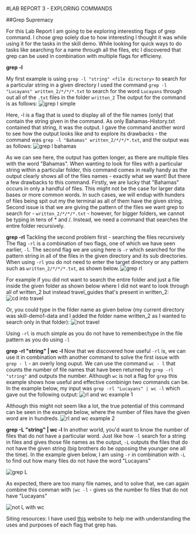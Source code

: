 #LAB REPORT 3 - EXPLORING COMMANDS

##Grep Supremacy

For this Lab Report I am going to be exploring interesting flags of grep command. I chose grep solely due to how interesting I thought it was while using it for the tasks in the skill demo. 
While looking for quick ways to do tasks like searching for a name through all the files, etc I discovered that grep can be used in combination with multiple flags for efficieny. 

**grep -l**

My first example is using `grep -l "string" <file directory>` to search for a particular string in a given directory
I used the command `grep -l "Lucayans" written_2/*/*/*.txt` to search for the word `Lucayans` through out all of the `.txt` files in the folder `written_2` 
The output for the command is as follows:
![grep l simple](https://user-images.githubusercontent.com/122486374/218366643-04c59dc0-d209-4d86-ad8f-733fb575aad5.jpg)

Here, -l is a flag that is used to display all of the file names (only) that contain the string given in the command. As only Bahamas-History.txt contained that string, it was the output.
I  gave the command another word to see how the output looks like and to explore its drawbacks - the command was `grep -l "Bahamas" written_2/*/*/*.txt`, and the output was as follows:
![grep l bahamas](https://user-images.githubusercontent.com/122486374/218366676-af5e3734-98b2-4769-8f91-f58fc8f6997c.jpg)


As we can see here, the output has gotten longer, as there are multiple files with the word "Bahamas". When wanting to look for files with a particular string within a particular folder, this command comes in really handy as the output clearly shows all of the files names - exactly what we want!
But there a few drawbacks to this command. Firstly, we are lucky that "Bahamas" occurs in only a handful of files. This might not be the case for larger data bases or more common words. In such cases, we will endup with hunders of files being spit out my the terminal as all of them have the given string. 
Second issue is that we are giving the pattern of the files we want grep to search for - `written_2/*/*/*.txt` - however, for bigger folders, we cannot be typing in tens of * and /. Instead, we need a command that searches the entire folder recursively.

**grep -rl**
Tackling the second problem first - searching the files recursively
The flag `-rl` is a combination of two flags, one of which we have seen earlier, `-l`. The second flag we are using here is `-r` which searched for the pattern string in all of the files in the given directory and its sub directories.
When using `-rl` you do not need to enter the target directory or any pattern such as `written_2/*/*/*.txt`, as shown below. 
![grep rl](https://user-images.githubusercontent.com/122486374/218366736-7a9b66ba-24b6-41ae-9ce4-da2def29a1b8.jpg)


For example if you did not want to search the entire folder and just a file inside the given folder as shown below where I did not want to look through all of written_2 but instead travel_guides that's present in written_2:
![cd into travel](https://user-images.githubusercontent.com/122486374/218366771-11144ae3-db27-4822-90bb-e5151bb3ef33.jpg)


Or, you could type in the filder name as given below (my current directory was skill-demo1-data and I added the folder name written_2 as I wanted to search only in that folder):
![not travel](https://user-images.githubusercontent.com/122486374/218366792-13f09aa5-a7c4-4854-8c6e-0b510c0d4387.jpg)


Using `-rl` is much simple as you do not have to remember/type in the file pattern as you do using `-l`

**grep -rl "string" | wc -l**
Now that we discovered how useful `-rl` is, we can use it in combination with another command to solve the first issue with `grep - l` - an overly long ouput.
We can use the command `wc - l` that counts the number of file names that have been returned by `grep -rl "string"` and outputs the number.
Although `wc` is not a flag for `grep` this example shows how useful and effective combinign two commands can be. 
In the example below, my input was `grep -rl "Lucayans" | wc -l` which gave out the following output:
![rl and wc example 1](https://user-images.githubusercontent.com/122486374/218366852-c7c25f93-496c-4eef-a3ba-2d944998406d.jpg)


Although this might not seem like a lot, the true potential of this command can be seen in the example below, where the number of files have the given word are in hundreds.
![rl and wc example 2](https://user-images.githubusercontent.com/122486374/218366872-0a371a10-e598-455c-b2c9-733756db723d.jpg)


**grep -L "string" | wc -l**
In another world, you'd want to know the number of files that do not have a particular word. 
Just like how `-l` search for a string in files and gives those file names as the output, `-L` outputs the files that do not have the given string (big brothers do be opposing the younger one all the time). 
In the example given below, I am using `-r` in combination with `-L` to find out how many files do not have the word "Lucayans"


![grep L](https://user-images.githubusercontent.com/122486374/218366913-e915c5f3-df69-4741-b385-0613d1cca048.jpg)


As expected, there are too many file names, and to solve that, we can again combine this comman with `|wc -l` - gives us the number fo files that do not have "Lucayans"


![not L with wc](https://user-images.githubusercontent.com/122486374/218366944-d6df718a-ccf3-43e9-9326-052b64be2e0f.jpg)


Siting resources:
I have used [this](https://www.vogella.com/tutorials/UnixGrep/article.html) website to help me with understanding the uses and purposes of each flag that grep has. 
